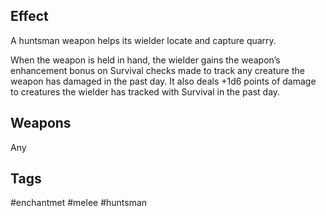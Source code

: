 ## Effect
A huntsman weapon helps its wielder locate and capture quarry.

When the weapon is held in hand, the wielder gains the weapon’s enhancement bonus on Survival checks made to track any creature the weapon has damaged in the past day. It also deals +1d6 points of damage to creatures the wielder has tracked with Survival in the past day.

## Weapons
Any

## Tags
#enchantmet #melee #huntsman